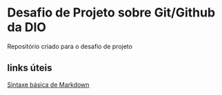 # Desafio de Projeto sobre Git/Github da DIO
Repositório criado para o desafio de projeto


## links úteis
[Sintaxe básica de Markdown](https://www.markdownguide.org/basic-syntax/)
